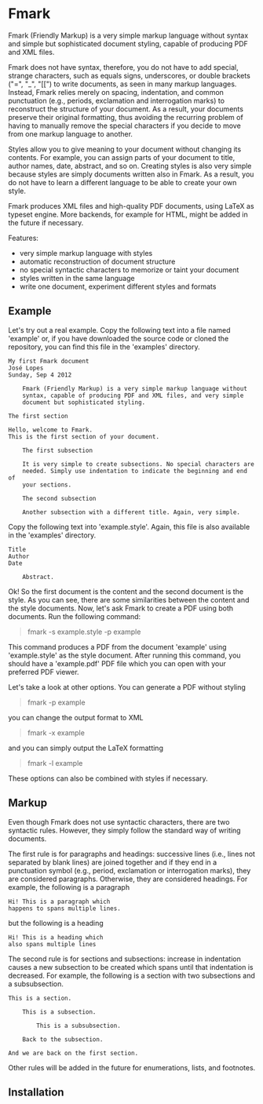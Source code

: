 Fmark
=====

Fmark (Friendly Markup) is a very simple markup language without
syntax and simple but sophisticated document styling, capable of
producing PDF and XML files.

Fmark does not have syntax, therefore, you do not have to add special,
strange characters, such as equals signs, underscores, or double
brackets ("=", "_", "[[") to write documents, as seen in many markup
languages.  Instead, Fmark relies merely on spacing, indentation, and
common punctuation (e.g., periods, exclamation and interrogation
marks) to reconstruct the structure of your document.  As a result,
your documents preserve their original formatting, thus avoiding the
recurring problem of having to manually remove the special characters
if you decide to move from one markup language to another.

Styles allow you to give meaning to your document without changing its
contents.  For example, you can assign parts of your document to
title, author names, date, abstract, and so on.  Creating styles is
also very simple because styles are simply documents written also in
Fmark.  As a result, you do not have to learn a different language to
be able to create your own style.

Fmark produces XML files and high-quality PDF documents, using LaTeX
as typeset engine.  More backends, for example for HTML, might be
added in the future if necessary.

Features:
- very simple markup language with styles
- automatic reconstruction of document structure
- no special syntactic characters to memorize or taint your document
- styles written in the same language
- write one document, experiment different styles and formats

Example
-------

Let's try out a real example.  Copy the following text into a file
named 'example' or, if you have downloaded the source code or cloned
the repository, you can find this file in the 'examples' directory.

    My first Fmark document
    José Lopes
    Sunday, Sep 4 2012

        Fmark (Friendly Markup) is a very simple markup language without
        syntax, capable of producing PDF and XML files, and very simple
        document but sophisticated styling.

    The first section

    Hello, welcome to Fmark.
    This is the first section of your document.

        The first subsection

        It is very simple to create subsections. No special characters are
        needed. Simply use indentation to indicate the beginning and end of
        your sections.

        The second subsection

        Another subsection with a different title. Again, very simple.

Copy the following text into 'example.style'.  Again, this file is
also available in the 'examples' directory.

    Title
    Author
    Date

        Abstract.

Ok! So the first document is the content and the second document is
the style.  As you can see, there are some similarities between the
content and the style documents.  Now, let's ask Fmark to create a PDF
using both documents.  Run the following command:

> fmark -s example.style -p example

This command produces a PDF from the document 'example' using
'example.style' as the style document.  After running this command,
you should have a 'example.pdf' PDF file which you can open with your
preferred PDF viewer.

Let's take a look at other options.  You can generate a PDF without
styling

> fmark -p example

you can change the output format to XML

> fmark -x example

and you can simply output the LaTeX formatting

> fmark -l example

These options can also be combined with styles if necessary.

Markup
------

Even though Fmark does not use syntactic characters, there are two
syntactic rules.  However, they simply follow the standard way of
writing documents.

The first rule is for paragraphs and headings: successive lines (i.e.,
lines not separated by blank lines) are joined together and if they
end in a punctuation symbol (e.g., period, exclamation or
interrogation marks), they are considered paragraphs.  Otherwise, they
are considered headings.  For example, the following is a paragraph

    Hi! This is a paragraph which
    happens to spans multiple lines.

but the following is a heading

    Hi! This is a heading which
    also spans multiple lines

The second rule is for sections and subsections: increase in
indentation causes a new subsection to be created which spans until
that indentation is decreased.  For example, the following is a
section with two subsections and a subsubsection.

    This is a section.

        This is a subsection.

            This is a subsubsection.

        Back to the subsection.

    And we are back on the first section.

Other rules will be added in the future for enumerations, lists, and
footnotes.

Installation
------------

